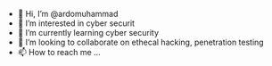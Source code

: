 - 👋 Hi, I’m @ardomuhammad
- 👀 I’m interested in cyber securit
- 🌱 I’m currently learning cyber security
- 💞️ I’m looking to collaborate on ethecal hacking, penetration testing
- 📫 How to reach me ...

<!---
ardomuhammad/ardomuhammad is a ✨ special ✨ repository because its `README.md` (this file) appears on your GitHub profile.
You can click the Preview link to take a look at your changes.
--->
